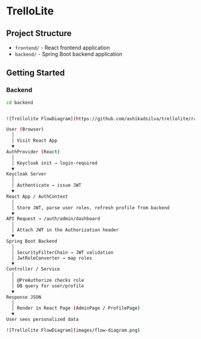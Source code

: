 # TrelloLite

## Project Structure
- `frontend/` - React frontend application
- `backend/` - Spring Boot backend application

## Getting Started

### Backend
```bash
cd backend


![Trellolite FlowDiagram](https://github.com/ashikadsilva/trellolite/raw/main/images/flow-diagram.png)

User (Browser)
  │
  │ Visit React App
  ▼
AuthProvider (React)
  │
  │ Keycloak init → login-required
  ▼
Keycloak Server
  │
  │ Authenticate → issue JWT
  ▼
React App / AuthContext
  │
  │ Store JWT, parse user roles, refresh profile from backend
  ▼
API Request → /auth/admin/dashboard
  │
  │ Attach JWT in the Authorization header
  ▼
Spring Boot Backend
  │
  │ SecurityFilterChain → JWT validation
  │ JwtRoleConverter → map roles
  ▼
Controller / Service
  │
  │ @PreAuthorize checks role
  │ DB query for user/profile
  ▼
Response JSON
  │
  │ Render in React Page (AdminPage / ProfilePage)
  ▼
User sees personalized data

![Trellolite FlowDiagram](images/flow-diagram.png)

